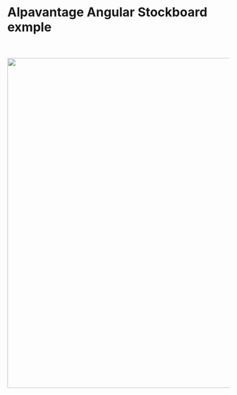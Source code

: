 # Alpavantage Angular Stockboard exmple
<br><br>
<img src="http://nokol.net/chart.png" width="800" height="750"/>

